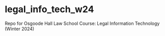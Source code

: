 # legal_info_tech_w24
Repo for Osgoode Hall Law School Course: Legal Information Technology (Winter 2024)
